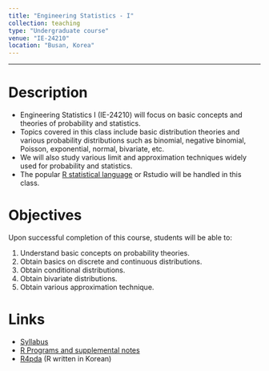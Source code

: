 ```yaml
---
title: "Engineering Statistics - I"
collection: teaching
type: "Undergraduate course"
venue: "IE-24210"
location: "Busan, Korea"
---
```

---

Description
======
+ Engineering Statistics I (IE-24210) 
  will focus on basic concepts and theories of probability and statistics.  <br />
+  Topics covered in this class include basic distribution theories and
 various probability distributions such
as binomial, negative binomial, Poisson, exponential, normal,
bivariate, etc.
+ We will also study various limit and approximation techniques widely
used for probability and statistics.
+ The popular [R statistical language](https://www.r-project.org/) 
  or Rstudio will be handled in this class.

Objectives 
======
Upon successful completion of this course, students will be able to:
1. Understand basic concepts on probability theories.
1. Obtain basics on discrete and continuous distributions.
1. Obtain conditional distributions.
1. Obtain bivariate distributions.
1. Obtain various approximation technique.

Links
======
+ [Syllabus](/files/syllabus/syl-IE-24210-2023.pdf)
+ [R Programs and supplemental notes](https://github.com/AppliedStat/class/tree/master/Stat)
+ [R4pda](http://r4pda.co.kr/) (R written in Korean)

